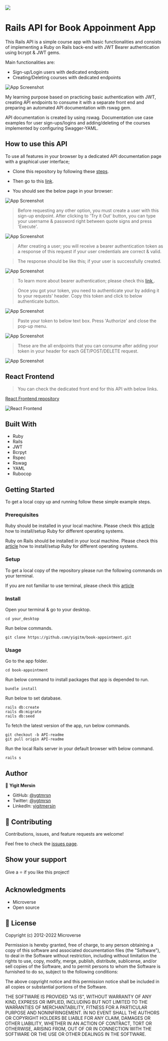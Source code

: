 ![](https://img.shields.io/badge/Microverse-blueviolet)

# Rails API for Book Appoinment App

This Rails API is a simple course app with basic functionalities and consists of implementing a Ruby on Rails back-end with JWT Bearer authentication using bcrypt & JWT gems.

Main functionalities are:

- Sign-up/Login users with dedicated endpoints
- Creating/Deleting courses with dedicated endpoints

![App Screenshot](app/assets/api-doc-1.png)

My learning purpose based on practicing basic authentication with JWT, creating API endpoints to consume it with a separate front end and preparing an automated API documentation with rswag gem.

API documentation is created by using rswag. Documentation use case examples for user sign-ups/logins and adding/deleting of the courses implemented by configuring Swagger-YAML.

## How to use this API

To use all features in your browser by a dedicated API documentation page with a graphical user interface;

- Clone this repository by following these [steps](#Getting-Started).

- Then go to this [link](http://localhost:3000/api-docs).

- You should see the below page in your browser:

![App Screenshot](app/assets/api-doc-1.png)

> Before requesting any other option, you must create a user with this sign-up endpoint. After clicking to 'Try it Out' button, you can type your username & password right between quote signs and press 'Execute'.

![App Screenshot](app/assets/api-doc-create-user.png)

> After creating a user; you will receive a bearer authentication token as a response of this request if your user credentials are correct & valid.

> The response should be like this; if your user is successfully created.

![App Screenshot](app/assets/api-doc-token.png)

> To learn more about bearer authentication; please check this [ link ](https://swagger.io/docs/specification/authentication/bearer-authentication/).

> Once you got your token, you need to authenticate your by adding it to your requests' header. Copy this token and click to below authenticate button.

![App Screenshot](app/assets/api-doc-3.png)

> Paste your token to below text box. Press 'Authorize' and close the pop-up menu.

![App Screenshot](app/assets/api-doc-4.png)

> These are the all endpoints that you can consume after adding your token in your header for each GET/POST/DELETE request.

![App Screenshot](app/assets/api-doc-2.png)

## React Frontend

> You can check the dedicated front end for this API with below links.

[React Frontend repository](https://github.com/yigitm/book-appointment-frontend/tree/Readme-Frontend)

![React Frontend](app/assets/app.gif)

## Built With

- Ruby
- Rails
- JWT
- Bcrpyt
- Rspec
- Rswag
- YAML
- Rubocop

## Getting Started

To get a local copy up and running follow these simple example steps.

### Prerequisites

Ruby should be installed in your local machine. Please check this [article](https://www.theodinproject.com/lessons/ruby-installing-ruby) how to install/setup Ruby for different operating systems.

Ruby on Rails should be installed in your local machine. Please check this [article](https://www.theodinproject.com/lessons/ruby-on-rails-installing-rails) how to install/setup Ruby for different operating systems.

### Setup

To get a local copy of the repository please run the following commands on your terminal.

If you are not familiar to use terminal, please check this [article](https://www.theodinproject.com/courses/web-development-101/lessons/command-line-basics-web-development-101)

### Install

Open your terminal & go to your desktop.

```
cd your_desktop
```

Run below commands.

```
git clone https://github.com/yigitm/book-appointment.git
```

### Usage

Go to the app folder.

```
cd book-appointment
```

Run below command to install packages that app is depended to run.

```
bundle install
```

Run below to set database.

```
rails db:create
rails db:migrate
rails db:seed
```

To fetch the latest version of the app, run below commands.

```
git checkout -b API-readme
git pull origin API-readme
```

Run the local Rails server in your default browser with below command.

```
rails s
```

## Author

👤 **Yigit Mersin**

- GitHub: [@ygtmrsn](https://github.com/ygtmrsn)
- Twitter: [@ygtmrsn](https://twitter.com/ygtmrsn)
- LinkedIn: [yigitmersin](linkedin.com/in/yigitmersin)

## 🤝 Contributing

Contributions, issues, and feature requests are welcome!

Feel free to check the [issues page](https://github.com/yigitm/book-appointment/issues).

## Show your support

Give a ⭐️ if you like this project!

## Acknowledgments

- Microverse
- Open source

## 📝 License

Copyright (c) 2012-2022 Microverse

Permission is hereby granted, free of charge, to any person obtaining
a copy of this software and associated documentation files (the
"Software"), to deal in the Software without restriction, including
without limitation the rights to use, copy, modify, merge, publish,
distribute, sublicense, and/or sell copies of the Software, and to
permit persons to whom the Software is furnished to do so, subject to
the following conditions:

The above copyright notice and this permission notice shall be
included in all copies or substantial portions of the Software.

THE SOFTWARE IS PROVIDED "AS IS", WITHOUT WARRANTY OF ANY KIND,
EXPRESS OR IMPLIED, INCLUDING BUT NOT LIMITED TO THE WARRANTIES OF
MERCHANTABILITY, FITNESS FOR A PARTICULAR PURPOSE AND
NONINFRINGEMENT. IN NO EVENT SHALL THE AUTHORS OR COPYRIGHT HOLDERS BE
LIABLE FOR ANY CLAIM, DAMAGES OR OTHER LIABILITY, WHETHER IN AN ACTION
OF CONTRACT, TORT OR OTHERWISE, ARISING FROM, OUT OF OR IN CONNECTION
WITH THE SOFTWARE OR THE USE OR OTHER DEALINGS IN THE SOFTWARE.
